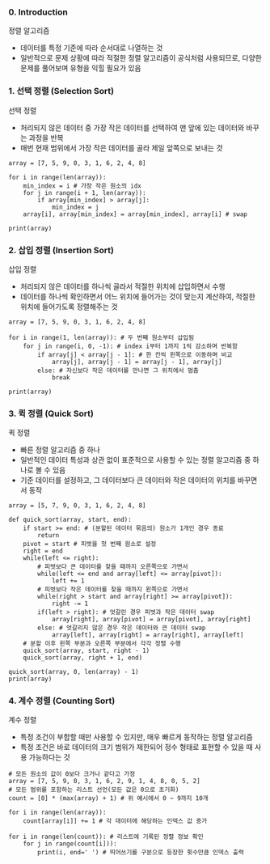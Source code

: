 ### 0. Introduction

정렬 알고리즘
- 데이터를 특정 기준에 따라 순서대로 나열하는 것
- 일반적으로 문제 상황에 따라 적절한 정렬 알고리즘이 공식처럼 사용되므로, 다양한 문제를 풀어보며 유형을 익힐 필요가 있음


### 1. 선택 정렬 (Selection Sort)

선택 정렬
- 처리되지 않은 데이터 중 가장 작은 데이터를 선택하여 맨 앞에 있는 데이터와 바꾸는 과정을 반복
- 매번 현재 범위에서 가장 작은 데이터를 골라 제일 앞쪽으로 보내는 것

```
array = [7, 5, 9, 0, 3, 1, 6, 2, 4, 8]

for i in range(len(array)):
    min_index = i # 가장 작은 원소의 idx
    for j in range(i + 1, len(array)):
        if array[min_index] > array[j]:
            min_index = j
    array[i], array[min_index] = array[min_index], array[i] # swap
   
print(array)
```

### 2. 삽입 정렬 (Insertion Sort)

삽입 정렬
- 처리되지 않은 데이터를 하나씩 골라서 적절한 위치에 삽입하면서 수행
- 데이터를 하나씩 확인하면서 어느 위치에 들어가는 것이 맞는지 계산하여, 적절한 위치에 들어가도록 정렬해주는 것

```
array = [7, 5, 9, 0, 3, 1, 6, 2, 4, 8]

for i in range(1, len(array)): # 두 번째 원소부터 삽입됨
    for j in range(i, 0, -1): # index i부터 1까지 1씩 감소하며 반복함
        if array[j] < array[j - 1]: # 한 칸씩 왼쪽으로 이동하며 비교
            array[j], array[j - 1] = array[j - 1], array[j]
        else: # 자신보다 작은 데이터를 만나면 그 위치에서 멈춤
            break
            
print(array)
```

### 3. 퀵 정렬 (Quick Sort)

퀵 정렬
- 빠른 정렬 알고리즘 중 하나
- 일반적인 데이터 특성과 상관 없이 표준적으로 사용할 수 있는 정렬 알고리즘 중 하나로 볼 수 있음
- 기준 데이터를 설정하고, 그 데이터보다 큰 데이터와 작은 데이터의 위치를 바꾸면서 동작

```
array = [5, 7, 9, 0, 3, 1, 6, 2, 4, 8]

def quick_sort(array, start, end):
    if start >= end: # (분할된 데이터 묶음의) 원소가 1개인 경우 종료
        return
    pivot = start # 피벗을 첫 번째 원소로 설정
    right = end
    while(left <= right):
        # 피벗보다 큰 데이터를 찾을 때까지 오른쪽으로 가면서
        while(left <= end and array[left] <= array[pivot]):
            left += 1
        # 피벗보다 작은 데이터를 찾을 때까지 왼쪽으로 가면서
        while(right > start and array[right] >= array[pivot]):
            right -= 1
        if(left > right): # 엇갈린 경우 피벗과 작은 데이터 swap
            array[right], array[pivot] = array[pivot], array[right]
        else: # 엇갈리지 않은 경우 작은 데이터와 큰 데이터 swap
            array[left], array[right] = array[right], array[left]
    # 분할 이후 왼쪽 부분과 오른쪽 부분에서 각각 정렬 수행
    quick_sort(array, start, right - 1)
    quick_sort(array, right + 1, end)

quick_sort(array, 0, len(array) - 1)
print(array)
```

### 4. 계수 정렬 (Counting Sort)

계수 정렬
- 특정 조건이 부합할 때만 사용할 수 있지만, 매우 빠르게 동작하는 정렬 알고리즘
- 특정 조건은 바로 데이터의 크기 범위가 제한되어 정수 형태로 표현할 수 있을 때 사용 가능하다는 것

```
# 모든 원소의 값이 0보다 크거나 같다고 가정
array = [7, 5, 9, 0, 3, 1, 6, 2, 9, 1, 4, 8, 0, 5, 2]
# 모든 범위를 포함하는 리스트 선언(모든 값은 0으로 초기화)
count = [0] * (max(array) + 1) # 위 예시에서 0 ~ 9까지 10개

for i in range(len(array)):
    count[array[i]] += 1 # 각 데이터에 해당하는 인덱스 값 증가

for i in range(len(count)): # 리스트에 기록된 정렬 정보 확인
    for j in range(count[i])):
        print(i, end=' ') # 띄어쓰기를 구분으로 등장한 횟수만큼 인덱스 출력
```
